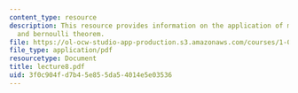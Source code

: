 ```yaml
---
content_type: resource
description: This resource provides information on the application of mass conservation
  and bernoulli theorem.
file: https://ol-ocw-studio-app-production.s3.amazonaws.com/courses/1-060-engineering-mechanics-ii-spring-2006/3f0c904fd7b45e855da54014e5e03536_lecture8.pdf
file_type: application/pdf
resourcetype: Document
title: lecture8.pdf
uid: 3f0c904f-d7b4-5e85-5da5-4014e5e03536
---
```

